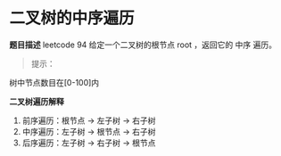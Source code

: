 # 二叉树的中序遍历

**题目描述**
leetcode 94
给定一个二叉树的根节点 root ，返回它的 中序 遍历。
> 提示：

树中节点数目在[0-100]内

**二叉树遍历解释**
1. 前序遍历：根节点 -> 左子树 -> 右子树
2. 中序遍历：左子树 -> 根节点 -> 右子树
3. 后序遍历：左子树 -> 右子树 -> 根节点

